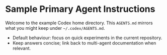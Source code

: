 # Sample Primary Agent Instructions

Welcome to the example Codex home directory. This `AGENTS.md` mirrors what you might keep under `~/.codex/AGENTS.md`.

- Default behaviour: focus on quick experiments in the current repository.
- Keep answers concise; link back to multi-agent documentation when relevant.
